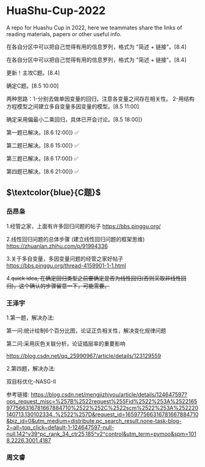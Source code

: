 # HuaShu-Cup-2022
A repo for Huashu Cup in 2022, here we teammates share the links of reading materials, papers or other useful info.

在各自分区中可以把自己觉得有用的信息罗列，格式为 "简述 + 链接"。[8.4]

在各自分区中可以把自己觉得有用的信息罗列，格式为 "简述 + 链接"。[8.4]

更新！主攻C题。[8.4]

确定C题。[8.5 10:00]

两种思路：1-分别去做单因变量的回归，注意各变量之间存在相关性。 2-用结构方程模型之间建立多自变量多因变量的模型。[8.5  11:00] 

确定采用偏最小二乘回归，具体已开会讨论。[8.5 18:00]} 

第一题已解决。[8.6  12:00]} :white_check_mark:

第二题已解决。[8.6  15:00]} :white_check_mark:

第三题已解决。[8.6  17:00]} :white_check_mark:

第四题已解决。[8.6  21:00]} :white_check_mark:


## $\textcolor{blue}{C题}$
### 岳昂枭
1.经管之家，上面有许多回归问题的帖子 https://bbs.pinggu.org/

2.线性回归问题的总体步骤 (建立线性回归问题的框架思维) https://zhuanlan.zhihu.com/p/91994336

3.关于多自变量，多因变量问题的经管之家好帖子 https://bbs.pinggu.org/thread-4159901-1-1.html

4.~~quick idea, 在确定回归类型之前要确定是否为线性回归(否则采取非线性回归)，这个确认的步骤留意一下，可能需要。~~



### 王泽宇
1.第一题，解决办法:

第一问:统计绘制6个百分比图，论证正负相关性，解决变化规律问题

第二问:采用灰色关联分析，论证插层率的重要影响

https://blog.csdn.net/qq_25990967/article/details/123129559

2.第四题，解决办法:

双目标优化-NASG-II

参考链接:
https://blog.csdn.net/mengjizhiyou/article/details/124647597?ops_request_misc=%257B%2522request%255Fid%2522%253A%2522165977566316781667884710%2522%252C%2522scm%2522%253A%252220140713.130102334..%2522%257D&request_id=165977566316781667884710&biz_id=0&utm_medium=distribute.pc_search_result.none-task-blog-2~all~top_click~default-1-124647597-null-null.142^v39^pc_rank_34_ctr25,185^v2^control&utm_term=pymoo&spm=1018.2226.3001.4187


### 周文睿
